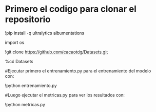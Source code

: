 # Primero el codigo para clonar el repositorio

!pip install -q ultralytics albumentations

import os

!git clone https://github.com/cacaotdg/Datasets.git

%cd Datasets

#Ejecutar primero el entrenamiento.py para el entrenamiento del modelo con:

!python entrenamiento.py

#Luego ejecutar el metricas.py para ver los resultados con:

!python metricas.py
